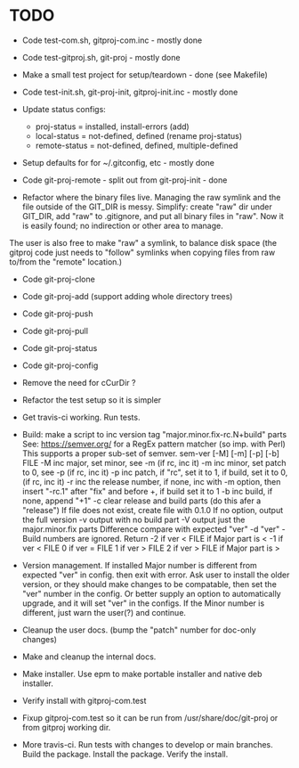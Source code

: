 # TODO

* Code test-com.sh, gitproj-com.inc - mostly done

* Code test-gitproj.sh, git-proj - mostly done

* Make a small test project for setup/teardown - done (see Makefile)

* Code test-init.sh, git-proj-init, gitproj-init.inc  - mostly done

* Update status configs:
  - proj-status = installed, install-errors (add)
  - local-status = not-defined, defined (rename proj-status)
  - remote-status = not-defined, defined, multiple-defined

* Setup defaults for for ~/.gitconfig, etc - mostly done

* Code git-proj-remote - split out from git-proj-init - done

* Refactor where the binary files live. Managing the raw symlink and
the file outside of the GIT_DIR is messy. Simplify: create "raw" dir
under GIT_DIR, add "raw" to .gitignore, and put all binary files in
"raw". Now it is easily found; no indirection or other area to manage.

The user is also free to make "raw" a symlink, to balance disk space
(the gitproj code just needs to "follow" symlinks when copying files
from raw to/from the "remote" location.)

* Code git-proj-clone

* Code git-proj-add (support adding whole directory trees)

* Code git-proj-push

* Code git-proj-pull

* Code git-proj-status

* Code git-proj-config

* Remove the need for cCurDir ?

* Refactor the test setup so it is simpler

* Get travis-ci working. Run tests.

* Build: make a script to inc version tag "major.minor.fix-rc.N+build" parts
  See: https://semver.org/ for a RegEx pattern matcher (so imp. with Perl)
  This supports a proper sub-set of semver.
    sem-ver [-M] [-m] [-p] [-b] FILE
      -M inc major, set minor, see -m (if rc, inc it)
      -m inc minor, set patch to 0, see -p (if rc, inc it)
      -p inc patch, if "rc", set it to 1, if build, set it to 0, (if
         rc, inc it)
      -r inc the release number, if none, inc with -m option, then insert
         "-rc.1" after "fix" and before +, if build set it to 1
      -b inc build, if none, append "+1"
      -c clear release and build parts (do this afer a "release")
      If file does not exist, create file with 0.1.0
      If no option, output the full version
      -v output with no build part
      -V output just the major.minor.fix parts
      Difference compare with expected "ver"
      -d "ver" - Build numbers are ignored. Return
         -2 if ver < FILE if Major part is <
         -1 if ver < FILE
         0 if ver = FILE
         1 if ver > FILE
         2 if ver > FILE if Major part is >

* Version management. If installed Major number is different from
  expected "ver" in config. then exit with error. Ask user to install
  the older version, or they should make changes to be compatable,
  then set the "ver" number in the config. Or better supply an option
  to automatically upgrade, and it will set "ver" in the configs.  If
  the Minor number is different, just warn the user(?) and continue.

* Cleanup the user docs. (bump the "patch" number for doc-only changes)

* Make and cleanup the internal docs.

* Make installer. Use epm to make portable installer and native deb installer.

* Verify install with gitproj-com.test

* Fixup gitproj-com.test so it can be run from /usr/share/doc/git-proj
or from gitproj working dir.

* More travis-ci. Run tests with changes to develop or main
branches. Build the package. Install the package. Verify the install.
